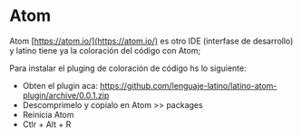 # Atom
Atom [https://atom.io/](https://atom.io/) es otro IDE (interfase de desarrollo) y latino tiene ya la coloración del código con Atom;

Para instalar el pluging de coloración de código hs lo siguiente: 
* Obten el plugin aca: https://github.com/lenguaje-latino/latino-atom-plugin/archive/0.0.1.zip
* Descomprimelo y copialo en Atom >> packages
* Reinicia Atom 
* Ctlr + Alt + R

